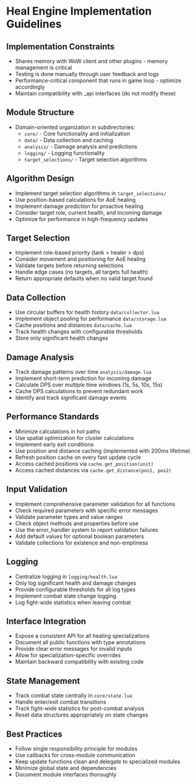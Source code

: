 # Heal Engine Implementation Guidelines

## Implementation Constraints
- Shares memory with WoW client and other plugins - memory management is critical
- Testing is done manually through user feedback and logs
- Performance-critical component that runs in game loop - optimize accordingly
- Maintain compatibility with _api interfaces (do not modify these)

## Module Structure
- Domain-oriented organization in subdirectories:
  - `core/` - Core functionality and initialization
  - `data/` - Data collection and caching
  - `analysis/` - Damage analysis and predictions
  - `logging/` - Logging functionality
  - `target_selections/` - Target selection algorithms

## Algorithm Design
- Implement target selection algorithms in `target_selections/`
- Use position-based calculations for AoE healing
- Implement damage prediction for proactive healing
- Consider target role, current health, and incoming damage
- Optimize for performance in high-frequency updates

## Target Selection
- Implement role-based priority (tank > healer > dps)
- Consider movement and positioning for AoE healing
- Validate targets before returning selections
- Handle edge cases (no targets, all targets full health)
- Return appropriate defaults when no valid target found

## Data Collection
- Use circular buffers for health history `data/collector.lua`
- Implement object pooling for performance `data/storage.lua`
- Cache positions and distances `data/cache.lua`
- Track health changes with configurable thresholds
- Store only significant health changes

## Damage Analysis
- Track damage patterns over time `analysis/damage.lua`
- Implement short-term prediction for incoming damage
- Calculate DPS over multiple time windows (1s, 5s, 10s, 15s)
- Cache DPS calculations to prevent redundant work
- Identify and track significant damage events

## Performance Standards
- Minimize calculations in hot paths
- Use spatial optimization for cluster calculations
- Implement early exit conditions
- Use position and distance caching (implemented with 200ms lifetime)
- Refresh position cache on every fast update cycle
- Access cached positions via `cache.get_position(unit)`
- Access cached distances via `cache.get_distance(pos1, pos2)`

## Input Validation
- Implement comprehensive parameter validation for all functions
- Check required parameters with specific error messages
- Validate parameter types and value ranges
- Check object methods and properties before use
- Use the error_handler system to report validation failures
- Add default values for optional boolean parameters
- Validate collections for existence and non-emptiness

## Logging
- Centralize logging in `logging/health.lua`
- Only log significant health and damage changes
- Provide configurable thresholds for all log types
- Implement combat state change logging
- Log fight-wide statistics when leaving combat

## Interface Integration
- Expose a consistent API for all healing specializations
- Document all public functions with type annotations
- Provide clear error messages for invalid inputs
- Allow for specialization-specific overrides
- Maintain backward compatibility with existing code

## State Management
- Track combat state centrally in `core/state.lua`
- Handle enter/exit combat transitions
- Track fight-wide statistics for post-combat analysis
- Reset data structures appropriately on state changes

## Best Practices
- Follow single responsibility principle for modules
- Use callbacks for cross-module communication
- Keep update functions clean and delegate to specialized modules
- Minimize global state and dependencies
- Document module interfaces thoroughly